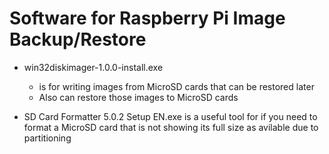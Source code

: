 # Software for Raspberry Pi Image Backup/Restore

* win32diskimager-1.0.0-install.exe 
    * is for writing images from MicroSD cards that can be restored later
    * Also can restore those images to MicroSD cards

* SD Card Formatter 5.0.2 Setup EN.exe is a useful tool for if you need to format a MicroSD card that is not showing its full size as avilable due to partitioning